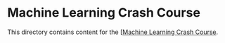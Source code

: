 # Machine Learning Crash Course

This directory contains content for the [[Machine Learning Crash Course](https://developers.google.com/machine-learning/crash-course/).
